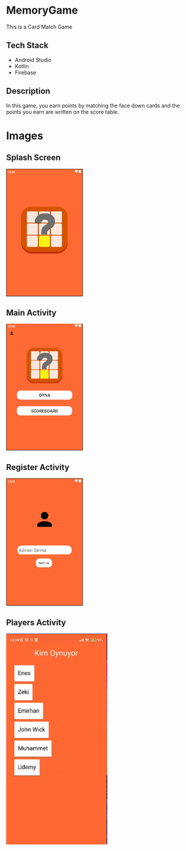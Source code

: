 # MemoryGame

This is a Card Match Game

## Tech Stack

- Android Studio
- Kotlin
- Firebase

## Description

In this game, you earn points by matching the face down cards and the points you earn are written on the score table.

# Images

## Splash Screen

![Splash Screen](Splash.PNG)

## Main Activity

![Splash Screen](MainActivity.PNG)

## Register Activity

![Splash Screen](Register.PNG)

## Players Activity

![Splash Screen](Players.PNG)


